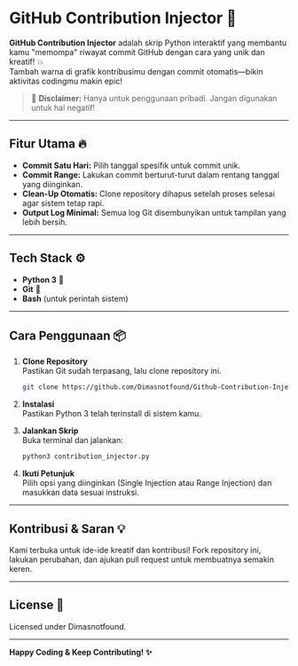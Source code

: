 # GitHub Contribution Injector 🚀

**GitHub Contribution Injector** adalah skrip Python interaktif yang membantu kamu "memompa" riwayat commit GitHub dengan cara yang unik dan kreatif! 💥  
Tambah warna di grafik kontribusimu dengan commit otomatis—bikin aktivitas codingmu makin epic!

> 🚫 **Disclaimer:** Hanya untuk penggunaan pribadi. Jangan digunakan untuk hal negatif!

---

## Fitur Utama 🔥
- **Commit Satu Hari:** Pilih tanggal spesifik untuk commit unik.
- **Commit Range:** Lakukan commit berturut-turut dalam rentang tanggal yang diinginkan.
- **Clean-Up Otomatis:** Clone repository dihapus setelah proses selesai agar sistem tetap rapi.
- **Output Log Minimal:** Semua log Git disembunyikan untuk tampilan yang lebih bersih.

---

## Tech Stack ⚙️
- **Python 3** 🐍
- **Git** 🔧
- **Bash** (untuk perintah sistem)

---

## Cara Penggunaan 📦
1. **Clone Repository**  
   Pastikan Git sudah terpasang, lalu clone repository ini.
   ```bash
   git clone https://github.com/Dimasnotfound/Github-Contribution-Injector.git
   ```

3. **Instalasi**  
   Pastikan Python 3 telah terinstall di sistem kamu.

4. **Jalankan Skrip**  
   Buka terminal dan jalankan:
   ```bash
   python3 contribution_injector.py
   ```

5. **Ikuti Petunjuk**  
   Pilih opsi yang diinginkan (Single Injection atau Range Injection) dan masukkan data sesuai instruksi.

---

## Kontribusi & Saran 💡
Kami terbuka untuk ide-ide kreatif dan kontribusi!
Fork repository ini, lakukan perubahan, dan ajukan pull request untuk membuatnya semakin keren.

---

## License 📄
Licensed under Dimasnotfound.

---

**Happy Coding & Keep Contributing! ✨**
